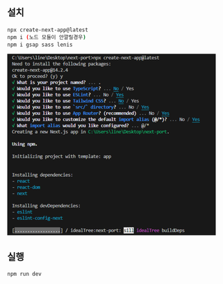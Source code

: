 ## 설치

```bash
npx create-next-app@latest
npm i (노드 모듈이 안깔릴경우)
npm i gsap sass lenis
```

![alt text](image-1.png)

## 실행

```bash
npm run dev
```
